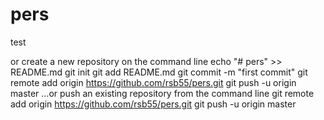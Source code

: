 # pers
test

or create a new repository on the command line
echo "# pers" >> README.md
git init
git add README.md
git commit -m "first commit"
git remote add origin https://github.com/rsb55/pers.git
git push -u origin master
…or push an existing repository from the command line
git remote add origin https://github.com/rsb55/pers.git
git push -u origin master
